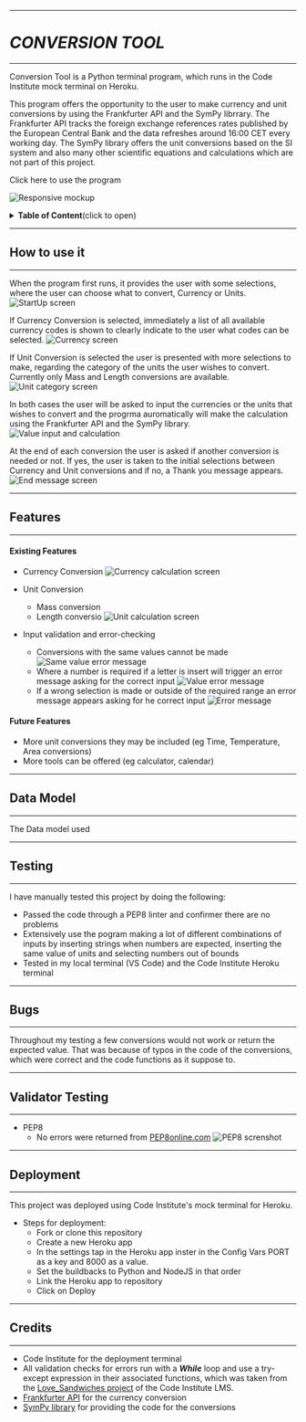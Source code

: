 <hr>

# ***CONVERSION TOOL***

<hr>

Conversion Tool is a Python terminal program, which runs in the Code Institute mock terminal on Heroku.

This program offers the opportunity to the user to make currency and unit conversions by using the Frankfurter API and the SymPy librrary. The Frankfurter API tracks the foreign exchange references rates published by the European Central Bank and the data refreshes around 16:00 CET every working day. The SymPy library offers the unit conversions based on the SI system and also many other scientific equations and calculations which are not part of this project.

Click here to use the program

![Responsive mockup](assets\README_documents\responsive_mockup_opti.jpg)

<details>

<summary><b>Table of Content</b>(click to open)</summary>

- [***CONVERSION TOOL***](#conversion-tool)
  - [How to use it](#how-to-use-it)
  - [Features](#features)
      - [Existing Features](#existing-features)
      - [Future Features](#future-features)
  - [Data Model](#data-model)
  - [Testing](#testing)
  - [Bugs](#bugs)
  - [Validator Testing](#validator-testing)
  - [Deployment](#deployment)
  - [Credits](#credits)

</details>

<hr>

## How to use it

<hr>

When the program first runs, it provides the user with some selections, where the user can choose what to convert, Currency or Units.
![StartUp screen](assets\README_documents\start_up_screen_opti.jpg)

If Currency Conversion is selected, immediately a list of all available currency codes is shown to clearly indicate to the user what codes can be selected.
![Currency screen](assets\README_documents\currency_screen_opti.jpg)

If Unit Conversion is selected the user is presented with more selections to make, regarding the category of the units the user wishes to convert. Currently only Mass and Length conversions are available.
![Unit category screen](assets\README_documents\unit_category_screen_opti.jpg)

In both cases the user will be asked to input the currencies or the units that wishes to convert and the progrma auromatically will make the calculation using the Frankfurter API and the SymPy library.
![Value input and calculation](assets\README_documents\unit_conversion_screen_opti.jpg)

At the end of each conversion the user is asked if another conversion is needed or not. If yes, the user is taken to the initial selections between Currency and Unit conversions and if no, a Thank you message appears.
![End message screen](assets\README_documents\end_message_screen_opti.jpg)

<hr>

## Features

<hr>

#### Existing Features

   - Currency Conversion
![Currency calculation screen](assets\README_documents\currency_conversion_screen_opti.jpg)

   - Unit Conversion
      - Mass conversion
      - Length conversio
![Unit calculation screen](assets\README_documents\unit_conversion_screen_opti.jpg)

   - Input validation and error-checking
      - Conversions with the same values cannot be made
![Same value error message](assets\README_documents\same_values_error_opti.jpg)
      - Where a number is required if a letter is insert will trigger an error message asking for the correct input
![Value error message](assets\README_documents\value_error_message_opti.jpg)
      - If a wrong selection is made or outside of the required range an error message appears asking for he correct input
![Error message](assets\README_documents\error_messages_opti.jpg)

#### Future Features

- More unit conversions they may be included (eg Time, Temperature, Area conversions)
- More tools can be offered (eg calculator, calendar)

<hr>

## Data Model

<hr>

The Data model used

<hr>

## Testing

<hr>

I have manually tested this project by doing the following:

  - Passed the code through a PEP8 linter and confirmer there are no problems
  - Extensively use the pogram making a lot of different combinations of inputs by inserting strings when numbers are expected, inserting the same value of units and selecting numbers out of bounds
  - Tested in my local terminal (VS Code) and the Code Institute Heroku terminal

<hr>

## Bugs

<hr>

Throughout my testing a few conversions would not work or return the expected value. That was because of typos in the code of the conversions, which were correct and the code functions as it suppose to.

<hr>

## Validator Testing

<hr>

- PEP8
  - No errors were returned from [PEP8online.com](https://pep8ci.herokuapp.com/) 
![PEP8 screnshot](assets\README_documents\PEP8_validator_opti.jpg)

<hr>

## Deployment

<hr>

This project was deployed using Code Institute's mock terminal for Heroku.

  - Steps for deployment:
      - Fork or clone this repository
      - Create a new Heroku app
      - In the settings tap in the Heroku app inster in the Config Vars PORT as a key and 8000 as a value.
      - Set the buildbacks to Python and NodeJS in that order
      - Link the Heroku app to repository
      - Click on Deploy

<hr>

## Credits

<hr>

  - Code Institute for the deployment terminal
  - All validation checks for errors run with a <b><em>While</em></b> loop and use a try-except expression in their associated functions, which was taken from the [Love_Sandwiches project](https://learn.codeinstitute.net/courses/course-v1:CodeInstitute+LS101+2021_T1/courseware/293ee9d8ff3542d3b877137ed81b9a5b/c92755338ef548f28cc31a7c3d5bfb46/) of the Code Institute LMS.
  - [Frankfurter API](https://www.frankfurter.app/docs/) for the currency conversion
  - [SymPy library](https://www.sympy.org/en/index.html) for providing the code for the conversions